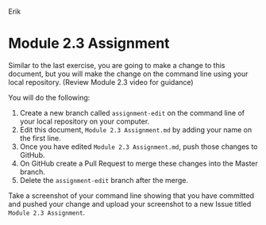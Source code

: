 Erik

# Module 2.3 Assignment

Similar to the last exercise, you are going to make a change to this document, but you will make the change on the command line
using your local repository. (Review Module 2.3 video for guidance)

You will do the following:
1. Create a new branch called `assignment-edit` on the command line of your local repository on your computer.
2. Edit this document, `Module 2.3 Assignment.md` by adding your name on the first line. 
3. Once you have edited `Module 2.3 Assignment.md`, push those changes to GitHub.
4. On GitHub create a Pull Request to merge these changes into the Master branch. 
5. Delete the `assignment-edit` branch after the merge.

Take a screenshot of your command line showing that you have committed and pushed your change
and upload your screenshot to a new Issue titled `Module 2.3 Assignment`. 
